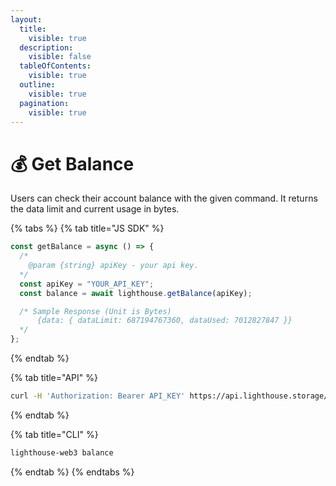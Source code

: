 ```yaml
---
layout:
  title:
    visible: true
  description:
    visible: false
  tableOfContents:
    visible: true
  outline:
    visible: true
  pagination:
    visible: true
---
```


# 💰 Get Balance

Users can check their account balance with the given command. It returns the data limit and current usage in bytes.

{% tabs %}
{% tab title="JS SDK" %}

```javascript
const getBalance = async () => {
  /*
    @param {string} apiKey - your api key.
  */
  const apiKey = "YOUR_API_KEY";
  const balance = await lighthouse.getBalance(apiKey);

  /* Sample Response (Unit is Bytes)
      {data: { dataLimit: 687194767360, dataUsed: 7012827847 }}
  */
};
```

{% endtab %}

{% tab title="API" %}

```bash
curl -H 'Authorization: Bearer API_KEY' https://api.lighthouse.storage/api/user/user_data_usage
```

{% endtab %}

{% tab title="CLI" %}

```bash
lighthouse-web3 balance
```

{% endtab %}
{% endtabs %}
